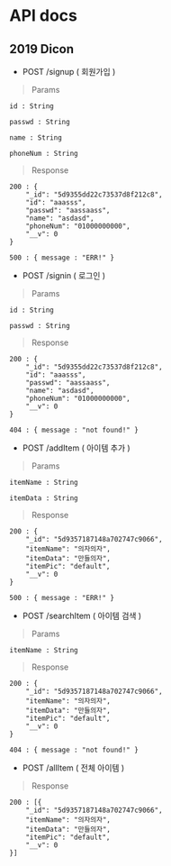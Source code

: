 # API docs

## 2019 Dicon

* POST /signup ( 회원가입 )

> Params

    id : String
    
    passwd : String

    name : String

    phoneNum : String

> Response

    200 : {
        "_id": "5d9355dd22c73537d8f212c8",
        "id": "aaasss",
        "passwd": "aassaass",
        "name": "asdasd",
        "phoneNum": "01000000000",
        "__v": 0
    }

    500 : { message : "ERR!" }

    
* POST /signin ( 로그인 )

> Params

    id : String
    
    passwd : String

> Response

    200 : {
        "_id": "5d9355dd22c73537d8f212c8",
        "id": "aaasss",
        "passwd": "aassaass",
        "name": "asdasd",
        "phoneNum": "01000000000",
        "__v": 0
    }

    404 : { message : "not found!" }


* POST /addItem ( 아이템 추가 )

> Params

    itemName : String

    itemData : String

> Response 

    200 : {
        "_id": "5d9357187148a702747c9066",
        "itemName": "의자의자",
        "itemData": "만들의자",
        "itemPic": "default",
        "__v": 0
    }

    500 : { message : "ERR!" }
    
* POST /searchItem ( 아이템 검색 )

> Params

    itemName : String

> Response 

    200 : {
        "_id": "5d9357187148a702747c9066",
        "itemName": "의자의자",
        "itemData": "만들의자",
        "itemPic": "default",
        "__v": 0
    }

    404 : { message : "not found!" }

* POST /allItem ( 전체 아이템 )

> Response

    200 : [{
        "_id": "5d9357187148a702747c9066",
        "itemName": "의자의자",
        "itemData": "만들의자",
        "itemPic": "default",
        "__v": 0
    }]
